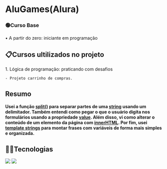 <h1>AluGames(Alura)</h1>
<p></p>

<h3>🟢Curso Base</h3>
<p>• A partir do zero: iniciante em programação</p>

<h2>📋Cursos ultilizados no projeto</h2>
<p> 1. Lógica de programação: praticando com desafios
  
    - Projeto carrinho de compras.
    
</p>
<h2>Resumo</h2>

<h4>Usei a função <ins>split()</ins> para separar partes de uma <ins>string</ins> usando um delimitador. Também entendi como pegar o que o usuário digita nos formulários usando a propriedade <ins>value</ins>. Além disso, vi como alterar o conteúdo de um elemento da página com <ins>innerHTML</ins>. Por fim, usei <ins>template strings</ins> para montar frases com variáveis de forma mais simples e organizada.</h4>

## 👨‍💻Tecnologias
<div>
  <img src="https://img.shields.io/badge/HTML-orange?style=for-the-badge&logo=html5&logoColor=white">
  <img src="https://img.shields.io/badge/JavaScript-F7DF1E?style=for-the-badge&logo=javascript&logoColor=black">

